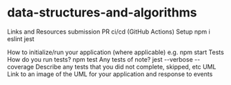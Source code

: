 # data-structures-and-algorithms
Links and Resources
submission PR
ci/cd (GitHub Actions)
Setup
npm i eslint jest

How to initialize/run your application (where applicable)
e.g. npm start
Tests
How do you run tests? npm test
Any tests of note? jest --verbose --coverage
Describe any tests that you did not complete, skipped, etc
UML
Link to an image of the UML for your application and response to events

